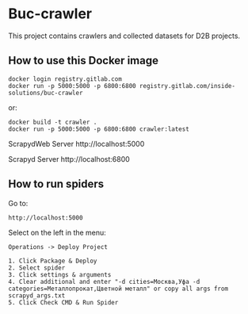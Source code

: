 # Buc-crawler
This project contains crawlers and collected datasets for D2B projects.

## How to use this Docker image

```
docker login registry.gitlab.com
docker run -p 5000:5000 -p 6800:6800 registry.gitlab.com/inside-solutions/buc-crawler
```
or:
```
docker build -t crawler . 
docker run -p 5000:5000 -p 6800:6800 crawler:latest 
```

ScrapydWeb Server
http://localhost:5000

Scrapyd Server
http://localhost:6800

## How to run spiders
Go to: 
```
http://localhost:5000
```
Select on the left in the menu: 
```
Operations -> Deploy Project
```
```
1. Click Package & Deploy
2. Select spider
3. Click settings & arguments
4. Clear additional and enter "-d cities=Москва,Уфа -d categories=Металлопрокат,Цветной металл" or copy all args from scrapyd_args.txt
5. Click Check CMD & Run Spider
```
